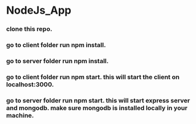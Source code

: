 # NodeJs_App

### clone this repo.

### go to client folder run npm install.

### go to server folder run npm install.

### go to client folder run npm start. this will start the client on localhost:3000.

### go to server folder run npm start. this will start express server and mongodb. make sure mongodb is installed locally in your machine.
